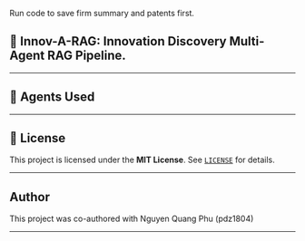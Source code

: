 Run code to save firm summary and patents first.

## 🤖 Innov-A-RAG: Innovation Discovery Multi-Agent RAG Pipeline.

---

## 🧠 Agents Used


---

## 📄 License

This project is licensed under the **MIT License**. See [`LICENSE`](./LICENSE) for details.

---

## Author

This project was co-authored with Nguyen Quang Phu (pdz1804)

---
